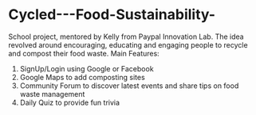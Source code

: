 # Cycled---Food-Sustainability-
School project, mentored by Kelly from Paypal Innovation Lab. The idea revolved around encouraging, educating and engaging people to recycle and compost their food waste. 
Main Features: 
1. SignUp/Login using Google or Facebook 
2. Google Maps to add composting sites 
3. Community Forum to discover latest events and share tips on food waste management 
4. Daily Quiz to provide fun trivia 
